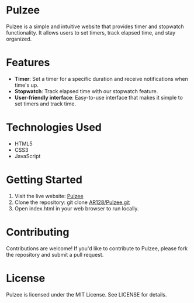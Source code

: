 # Pulzee

Pulzee is a simple and intuitive website that provides timer and stopwatch functionality. It allows users to set timers, track elapsed time, and stay organized.

# Features
- **Timer**: Set a timer for a specific duration and receive notifications when time's up.
- **Stopwatch**: Track elapsed time with our stopwatch feature.
- **User-friendly interface**: Easy-to-use interface that makes it simple to set timers and track time.

# Technologies Used
- HTML5
- CSS3
- JavaScript

# Getting Started
1. Visit the live website: [Pulzee](https://pulzee.netlify.app/)
2. Clone the repository: git clone [AR128/Pulzee.git](https://github.com/AR128/Pulzee.git)
3. Open index.html in your web browser to run locally.

# Contributing
Contributions are welcome! If you'd like to contribute to Pulzee, please fork the repository and submit a pull request.

# License
Pulzee is licensed under the MIT License. See LICENSE for details.
